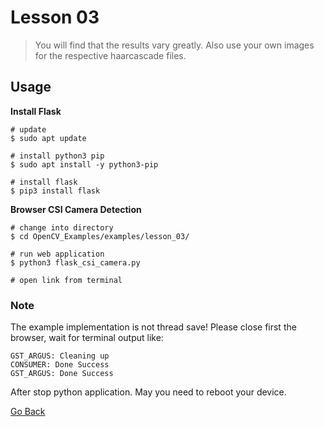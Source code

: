 # Lesson 03

> You will find that the results vary greatly. Also use your own images for the respective haarcascade files.

## Usage

**Install Flask**

```shell
# update
$ sudo apt update

# install python3 pip
$ sudo apt install -y python3-pip

# install flask
$ pip3 install flask
```

**Browser CSI Camera Detection**

```shell
# change into directory
$ cd OpenCV_Examples/examples/lesson_03/

# run web application
$ python3 flask_csi_camera.py

# open link from terminal
```

### Note

The example implementation is not thread save! Please close first the browser, wait for terminal output like:

```
GST_ARGUS: Cleaning up
CONSUMER: Done Success
GST_ARGUS: Done Success
```

After stop python application. May you need to reboot your device.

[Go Back](../../README.md)
